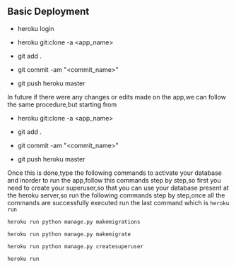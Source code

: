 ## Basic Deployment

+ heroku login

+ heroku git:clone -a <app_name>

+ git add .

+ git commit -am "<commit_name>"

+ git push heroku master

In future if there were any changes or edits made on the app,we can follow the same procedure,but starting from

+ heroku git:clone -a <app_name>

+ git add .

+ git commit -am "<commit_name>"

+ git push heroku master

Once this is done,type the following commands to activate your database and inorder to run the app,follow this commands step by step,so first you need to create your superuser,so that you can use your database present at the heroku server,so run the following commands step by step,once all the commands are successfully executed run the last command which is `heroku run`

  
```
heroku run python manage.py makemigrations

heroku run python manage.py makemigrate

heroku run python manage.py createsuperuser

heroku run
```